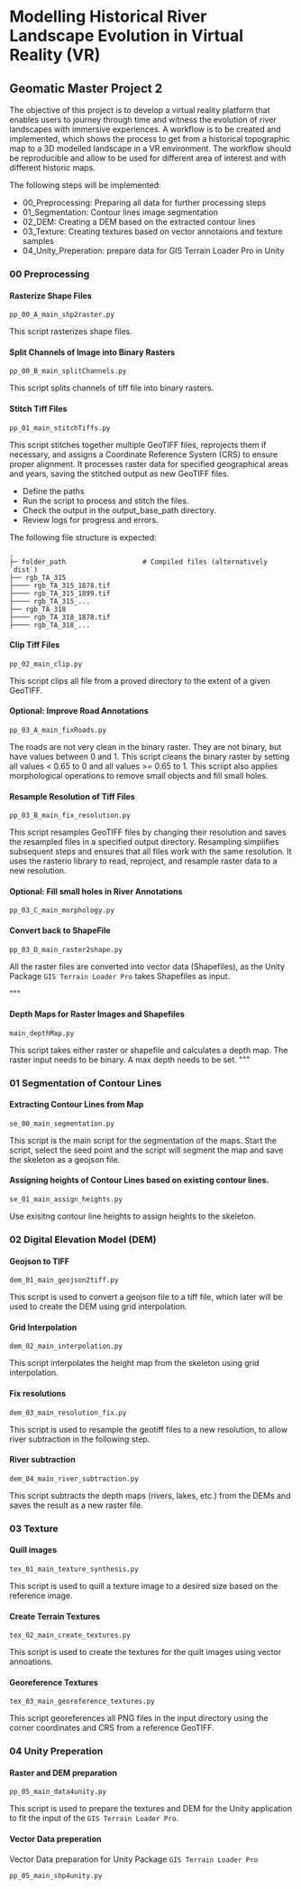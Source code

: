 # Modelling Historical River Landscape Evolution in Virtual Reality (VR)

## Geomatic Master Project 2

The objective of this project is to develop a virtual reality platform that enables users to journey through time and witness the evolution of river landscapes with immersive experiences. A workflow is to be created and implemented, which shows the process to get from a historical topographic map to a 3D modelled landscape in a VR environment. The workflow should be reproducible and allow to be used for different area of interest and with different historic maps.

The following steps will be implemented:

- 00_Preprocessing: Preparing all data for further processing steps
- 01_Segmentation: Contour lines image segmentation
- 02_DEM: Creating a DEM based on the extracted contour lines
- 03_Texture: Creating textures based on vector annotaions and texture samples
- 04_Unity_Preperation: prepare data for GIS Terrain Loader Pro in Unity

### 00 Preprocessing

#### Rasterize Shape Files

`pp_00_A_main_shp2raster.py`

This script rasterizes shape files.

#### Split Channels of Image into Binary Rasters

`pp_00_B_main_splitChannels.py`

This script splits channels of tiff file into binary rasters.

#### Stitch Tiff Files

`pp_01_main_stitchTiffs.py`

This script stitches together multiple GeoTIFF files, reprojects them if necessary, and assigns a Coordinate Reference System (CRS) to ensure proper alignment. It processes raster data for specified geographical areas and years, saving the stitched output as new GeoTIFF files.

- Define the paths
- Run the script to process and stitch the files.
- Check the output in the output_base_path directory.
- Review logs for progress and errors.

The following file structure is expected:

    .
    ├─ folder_path                   # Compiled files (alternatively `dist`)
    ├── rgb_TA_315
    ├──── rgb_TA_315_1878.tif
    ├──── rgb_TA_315_1899.tif
    ├──── rgb_TA_315_...
    ├── rgb_TA_318
    ├──── rgb_TA_318_1878.tif
    ├──── rgb_TA_318_...

#### Clip Tiff Files

`pp_02_main_clip.py`

This script clips all file from a proved directory to the extent of a given GeoTIFF.

#### Optional: Improve Road Annotations

`pp_03_A_main_fixRoads.py`

The roads are not very clean in the binary raster. They are not binary, but have values between 0 and 1.
This script cleans the binary raster by setting all values < 0.65 to 0 and all values >= 0.65 to 1.
This scriipt also applies morphological operations to remove small objects and fill small holes.

#### Resample Resolution of Tiff Files

`pp_03_B_main_fix_resolution.py`

This script resamples GeoTIFF files by changing their resolution and saves the resampled files in a specified output directory. Resampling simplifies subsequent steps and ensures that all files work with the same resolution. It uses the rasterio library to read, reproject, and resample raster data to a new resolution.

#### Optional: Fill small holes in River Annotations

`pp_03_C_main_morphology.py`

#### Convert back to ShapeFile

`pp_03_D_main_raster2shape.py`

All the raster files are converted into vector data (Shapefiles), as the Unity Package `GIS Terrain Loader Pro` takes Shapefiles as input.

"""

#### Depth Maps for Raster Images and Shapefiles

`main_depthMap.py`

This script takes either raster or shapefile and calculates a depth map. The raster input needs to be binary. A max depth needs to be set.
"""

### 01 Segmentation of Contour Lines

#### Extracting Contour Lines from Map

`se_00_main_segmentation.py`

This script is the main script for the segmentation of the maps. Start the script, select the seed point and the script will segment the map and save the skeleton as a geojson file.

#### Assigning heights of Contour Lines based on existing contour lines.

`se_01_main_assign_heights.py`

Use exisitng contour line heights to assign heights to the skeleton.

### 02 Digital Elevation Model (DEM)

#### Geojson to TIFF

`dem_01_main_geojson2tiff.py`

This script is used to convert a geojson file to a tiff file, which later will be used to create the DEM using grid interpolation.

#### Grid Interpolation

`dem_02_main_interpolation.py`

This script interpolates the height map from the skeleton using grid interpolation.

#### Fix resolutions

`dem_03_main_resolution_fix.py`

This script is used to resample the geotiff files to a new resolution, to allow river subtraction in the following step.

#### River subtraction

`dem_04_main_river_subtraction.py`

This script subtracts the depth maps (rivers, lakes, etc.) from the DEMs and saves the result as a new raster file.

### 03 Texture

#### Quill images

`tex_01_main_texture_synthesis.py`

This script is used to quill a texture image to a desired size based on the reference image.

#### Create Terrain Textures

`tex_02_main_create_textures.py`

This script is used to create the textures for the quilt images using vector annoations.

#### Georeference Textures

`tex_03_main_georeference_textures.py`

This script georeferences all PNG files in the input directory using the corner coordinates and CRS from a reference GeoTIFF.

### 04 Unity Preperation

#### Raster and DEM preparation

`pp_05_main_data4unity.py`

This script is used to prepare the textures and DEM for the Unity application to fit the input of the `GIS Terrain Loader Pro`.

#### Vector Data preperation

Vector Data preparation for Unity Package `GIS Terrain Loader Pro`

`pp_05_main_shp4unity.py`
